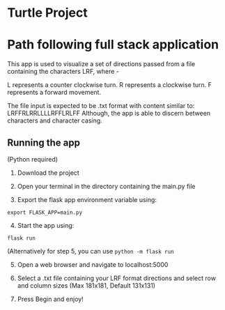 # Turtle Project

<h1>Path following full stack application</h1>

This app is used to visualize a set of directions passed from a file containing the characters LRF, where - 

L represents a counter clockwise turn.
R represents a clockwise turn.
F represents a forward movement.

The file input is expected to be .txt format with content similar to: LRFFRLRRLLLLRFFLRLFF
Although, the app is able to discern between characters and character casing.

<h2>Running the app</h2>

(Python required)

1. Download the project

2. Open your terminal in the directory containing the main.py file

3. Export the flask app environment variable using:

`export FLASK_APP=main.py`

4. Start the app using:

`flask run`

(Alternatively for step 5, you can use `python -m flask run`

5. Open a web browser and navigate to localhost:5000

6. Select a .txt file containing your LRF format directions and select row and column sizes (Max 181x181, Default 131x131)

7. Press Begin and enjoy!
